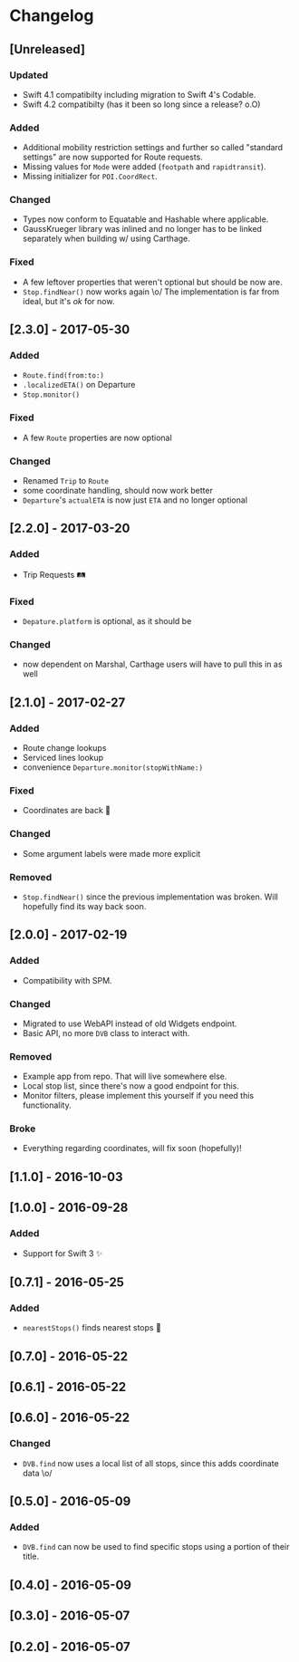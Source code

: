 # Changelog

## [Unreleased]

### Updated

- Swift 4.1 compatibilty including migration to Swift 4's Codable.
- Swift 4.2 compatibilty (has it been so long since a release? o.O)

### Added

- Additional mobility restriction settings and further so called "standard settings" are now supported for Route requests.
- Missing values for `Mode` were added (`footpath` and `rapidtransit`).
- Missing initializer for `POI.CoordRect`.

### Changed

- Types now conform to Equatable and Hashable where applicable.
- GaussKrueger library was inlined and no longer has to be linked separately when building w/ using Carthage.

### Fixed

- A few leftover properties that weren't optional but should be now are.
- `Stop.findNear()` now works again \o/ The implementation is far from ideal, but it's *ok* for now.

## [2.3.0] - 2017-05-30

### Added

- `Route.find(from:to:)`
- `.localizedETA()` on Departure
- `Stop.monitor()`

### Fixed

- A few `Route` properties are now optional

### Changed

- Renamed `Trip` to `Route`
- some coordinate handling, should now work better
- `Departure`'s `actualETA` is now just `ETA` and no longer optional

## [2.2.0] - 2017-03-20

### Added

- Trip Requests 🛤

### Fixed

- `Depature.platform` is optional, as it should be

### Changed

- now dependent on Marshal, Carthage users will have to pull this in as well

## [2.1.0] - 2017-02-27

### Added

- Route change lookups
- Serviced lines lookup
- convenience `Departure.monitor(stopWithName:)`

### Fixed

- Coordinates are back :clap:

### Changed

- Some argument labels were made more explicit

### Removed

- `Stop.findNear()` since the previous implementation was broken. Will hopefully find its way back soon.

## [2.0.0] - 2017-02-19

### Added

- Compatibility with SPM.

### Changed

- Migrated to use WebAPI instead of old Widgets endpoint.
- Basic API, no more `DVB` class to interact with.

### Removed

- Example app from repo. That will live somewhere else.
- Local stop list, since there's now a good endpoint for this.
- Monitor filters, please implement this yourself if you need this functionality.

### Broke

- Everything regarding coordinates, will fix soon (hopefully)!



## [1.1.0] - 2016-10-03

## [1.0.0] - 2016-09-28

### Added

- Support for Swift 3 ✨



## [0.7.1] - 2016-05-25

### Added

- `nearestStops()` finds nearest stops 🎉



## [0.7.0] - 2016-05-22

## [0.6.1] - 2016-05-22

## [0.6.0] - 2016-05-22

### Changed

- `DVB.find` now uses a local list of all stops, since this adds coordinate data \o/



## [0.5.0] - 2016-05-09

### Added

- `DVB.find` can now be used to find specific stops using a portion of their title.



## [0.4.0] - 2016-05-09

## [0.3.0] - 2016-05-07

## [0.2.0] - 2016-05-07


